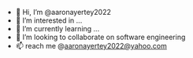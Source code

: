 - 👋 Hi, I’m @aaronayertey2022
- 👀 I’m interested in ...
- 🌱 I’m currently learning ...
- 💞️ I’m looking to collaborate on software engineering 
- 📫 reach me @aaronayertey2022@yahoo.com
<!---
aaronayertey2022/aaronayertey2022 is a ✨ special ✨ repository because its `README.md` (this file) appears on your GitHub profile.
You can click the Preview link to take a look at your changes.
--->
